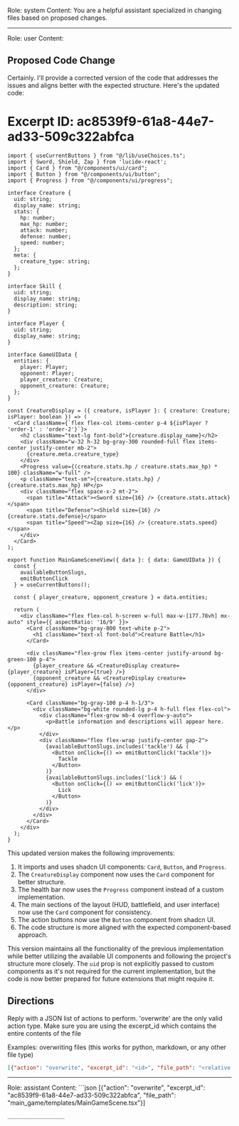 Role: system
Content: You are a helpful assistant specialized in changing files based on proposed changes.
__________________
Role: user
Content: 
## Proposed Code Change
Certainly. I'll provide a corrected version of the code that addresses the issues and aligns better with the expected structure. Here's the updated code:

# Excerpt ID: ac8539f9-61a8-44e7-ad33-509c322abfca
```tsx main_game/templates/MainGameScene.tsx
import { useCurrentButtons } from "@/lib/useChoices.ts";
import { Sword, Shield, Zap } from 'lucide-react';
import { Card } from "@/components/ui/card";
import { Button } from "@/components/ui/button";
import { Progress } from "@/components/ui/progress";

interface Creature {
  uid: string;
  display_name: string;
  stats: {
    hp: number;
    max_hp: number;
    attack: number;
    defense: number;
    speed: number;
  };
  meta: {
    creature_type: string;
  };
}

interface Skill {
  uid: string;
  display_name: string;
  description: string;
}

interface Player {
  uid: string;
  display_name: string;
}

interface GameUIData {
  entities: {
    player: Player;
    opponent: Player;
    player_creature: Creature;
    opponent_creature: Creature;
  };
}

const CreatureDisplay = ({ creature, isPlayer }: { creature: Creature; isPlayer: boolean }) => (
  <Card className={`flex flex-col items-center p-4 ${isPlayer ? 'order-1' : 'order-2'}`}>
    <h2 className="text-lg font-bold">{creature.display_name}</h2>
    <div className="w-32 h-32 bg-gray-300 rounded-full flex items-center justify-center mb-2">
      {creature.meta.creature_type}
    </div>
    <Progress value={(creature.stats.hp / creature.stats.max_hp) * 100} className="w-full" />
    <p className="text-sm">{creature.stats.hp} / {creature.stats.max_hp} HP</p>
    <div className="flex space-x-2 mt-2">
      <span title="Attack"><Sword size={16} /> {creature.stats.attack}</span>
      <span title="Defense"><Shield size={16} /> {creature.stats.defense}</span>
      <span title="Speed"><Zap size={16} /> {creature.stats.speed}</span>
    </div>
  </Card>
);

export function MainGameSceneView({ data }: { data: GameUIData }) {
  const {
    availableButtonSlugs,
    emitButtonClick
  } = useCurrentButtons();

  const { player_creature, opponent_creature } = data.entities;

  return (
    <div className="flex flex-col h-screen w-full max-w-[177.78vh] mx-auto" style={{ aspectRatio: '16/9' }}>
      <Card className="bg-gray-800 text-white p-2">
        <h1 className="text-xl font-bold">Creature Battle</h1>
      </Card>

      <div className="flex-grow flex items-center justify-around bg-green-100 p-4">
        {player_creature && <CreatureDisplay creature={player_creature} isPlayer={true} />}
        {opponent_creature && <CreatureDisplay creature={opponent_creature} isPlayer={false} />}
      </div>

      <Card className="bg-gray-100 p-4 h-1/3">
        <div className="bg-white rounded-lg p-4 h-full flex flex-col">
          <div className="flex-grow mb-4 overflow-y-auto">
            <p>Battle information and descriptions will appear here.</p>
          </div>
          <div className="flex flex-wrap justify-center gap-2">
            {availableButtonSlugs.includes('tackle') && (
              <Button onClick={() => emitButtonClick('tackle')}>
                Tackle
              </Button>
            )}
            {availableButtonSlugs.includes('lick') && (
              <Button onClick={() => emitButtonClick('lick')}>
                Lick
              </Button>
            )}
          </div>
        </div>
      </Card>
    </div>
  );
}
```

This updated version makes the following improvements:

1. It imports and uses shadcn UI components: `Card`, `Button`, and `Progress`.
2. The `CreatureDisplay` component now uses the `Card` component for better structure.
3. The health bar now uses the `Progress` component instead of a custom implementation.
4. The main sections of the layout (HUD, battlefield, and user interface) now use the `Card` component for consistency.
5. The action buttons now use the `Button` component from shadcn UI.
6. The code structure is more aligned with the expected component-based approach.

This version maintains all the functionality of the previous implementation while better utilizing the available UI components and following the project's structure more closely. The `uid` prop is not explicitly passed to custom components as it's not required for the current implementation, but the code is now better prepared for future extensions that might require it.

## Directions
Reply with a JSON list of actions to perform. 'overwrite' are the only valid action type. 
Make sure you are using the excerpt_id which contains the entire contents of the file

Examples:
overwriting files (this works for python, markdown, or any other file type)
```json output_example1
[{"action": "overwrite", "excerpt_id": "<id>", "file_path": "<relative file path>"}]
```

__________________
Role: assistant
Content: ```json
[{"action": "overwrite", "excerpt_id": "ac8539f9-61a8-44e7-ad33-509c322abfca", "file_path": "main_game/templates/MainGameScene.tsx"}]
```
__________________
